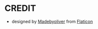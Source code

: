 # CREDIT
  * designed by [Madebyoliver](http://www.flaticon.com/authors/madebyoliver) from [Flaticon](http://www.flaticon.com/)
